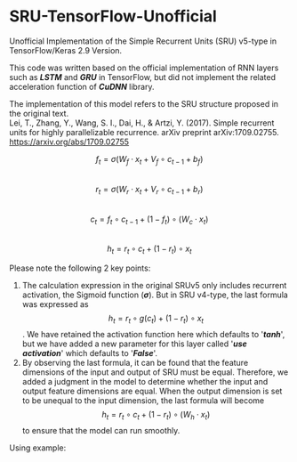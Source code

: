 # SRU-TensorFlow-Unofficial
Unofficial Implementation of the Simple Recurrent Units (SRU) v5-type in TensorFlow/Keras 2.9 Version.  
  
This code was written based on the official implementation of RNN layers such as ***LSTM*** and ***GRU*** in TensorFlow, but did not implement the related acceleration function of ***CuDNN*** library.  
  
The implementation of this model refers to the SRU structure proposed in the original text.  
Lei, T., Zhang, Y., Wang, S. I., Dai, H., & Artzi, Y. (2017). Simple recurrent units for highly parallelizable recurrence. arXiv preprint arXiv:1709.02755. https://arxiv.org/abs/1709.02755  

$$f_t = \sigma(W_f \cdot x_t + V_f \circ c_{t-1} + b_f)$$  
$$r_t = \sigma(W_r \cdot x_t + V_r \circ c_{t-1} + b_r)$$  
$$c_t = f_t \circ c_{t-1} + (1 - f_t) \circ (W_c \cdot x_t)$$  
$$h_t = r_t \circ c_t + (1 - r_t) \circ x_t$$  

Please note the following 2 key points:  
1. The calculation expression in the original SRUv5 only includes recurrent activation, the Sigmoid function (***σ***). But in SRU v4-type, the last formula was expressed as $$h_t = r_t \circ g(c_t) + (1 - r_t) \circ x_t$$. We have retained the activation function here which defaults to '***tanh***', but we have added a new parameter for this layer called '***use activation***' which defaults to '***False***'.
2. By observing the last formula, it can be found that the feature dimensions of the input and output of SRU must be equal. Therefore, we added a judgment in the model to determine whether the input and output feature dimensions are equal. When the output dimension is set to be unequal to the input dimension, the last formula will become $$h_t = r_t \circ c_t + (1 - r_t) \circ (W_h \cdot x_t)$$ to ensure that the model can run smoothly.

Using example:
